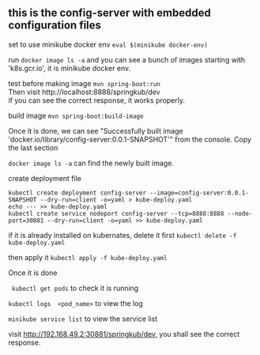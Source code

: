 ## this is the config-server with embedded configuration files
set to use minikube docker env
```eval $(minikube docker-env)```

run ```docker image ls -a``` and you can see a bunch of images starting with 'k8s.gcr.io', it is minikube docker env.

test before making image
```mvn spring-boot:run```  
Then visit http://localhost:8888/springkub/dev  
if you can see the correct response, it works properly.

build image 
```mvn spring-boot:build-image```

Once it is done, we can see "Successfully built image 'docker.io/library/config-server:0.0.1-SNAPSHOT'" from the console. Copy the last section

```docker image ls -a``` can find the newly built image.

create deployment file 
```
kubectl create deployment config-server --image=config-server:0.0.1-SNAPSHOT --dry-run=client -o=yaml > kube-deploy.yaml
echo --- >> kube-deploy.yaml
kubectl create service nodeport config-server --tcp=8888:8888 --node-port=30881 --dry-run=client -o=yaml >> kube-deploy.yaml
```

if it is already installed on kubernates, delete it first ```kubectl delete -f kube-deploy.yaml```

then apply it ```kubectl apply -f kube-deploy.yaml```

Once it is done

``` kubectl get pods``` to check it is running

```kubectl logs  <pod_name>``` to view the log 

```minikube service list``` to view the service list

visit http://192.168.49.2:30881/springkub/dev, you shall see the correct response.